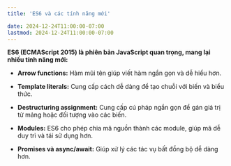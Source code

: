 ```yaml
---
title: 'ES6 và các tính năng mới'

date: 2024-12-24T11:00:00-07:00
lastmod: 2024-12-24T11:00:00-07:00
---
```


**ES6 (ECMAScript 2015) là phiên bản JavaScript quan trọng, mang lại nhiều tính năng mới:**

- **Arrow functions:** Hàm mũi tên giúp viết hàm ngắn gọn và dễ hiểu hơn.

- **Template literals:** Cung cấp cách dễ dàng để tạo chuỗi với biến và biểu thức.
- **Destructuring assignment:** Cung cấp cú pháp ngắn gọn để gán giá trị từ mảng hoặc đối tượng vào các biến.
- **Modules:** ES6 cho phép chia mã nguồn thành các module, giúp mã dễ duy trì và tái sử dụng hơn.
- **Promises và async/await:** Giúp xử lý các tác vụ bất đồng bộ dễ dàng hơn.